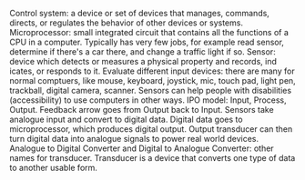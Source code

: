 Control system: a device or set of devices that manages, commands, directs, or regulates the behavior of other devices or systems.
Microprocessor: small integrated circuit that contains all the functions of a CPU in a computer. Typically has very few jobs, for example read sensor, determine if there's a car there, and change a traffic light if so.
Sensor: device which detects or measures a physical property and records, ind icates, or responds to it.
Evaluate different input devices: there are many for normal comptuers, like mouse, keyboard, joystick, mic, touch pad, light pen, trackball, digital camera, scanner.
Sensors can help people with disabilities (accessibility) to use computers in other ways.
IPO model: Input, Process, Output. Feedback arrow goes from Output back to Input. Sensors take analogue input and convert to digital data. Digital data goes to microprocessor, which produces digital output. Output transducer can then turn digital data into analogue signals to power real world devices.
Analogue to Digital Converter and Digital to Analogue Converter: other names for transducer. Transducer is a device that converts one type of data to another usable form.
